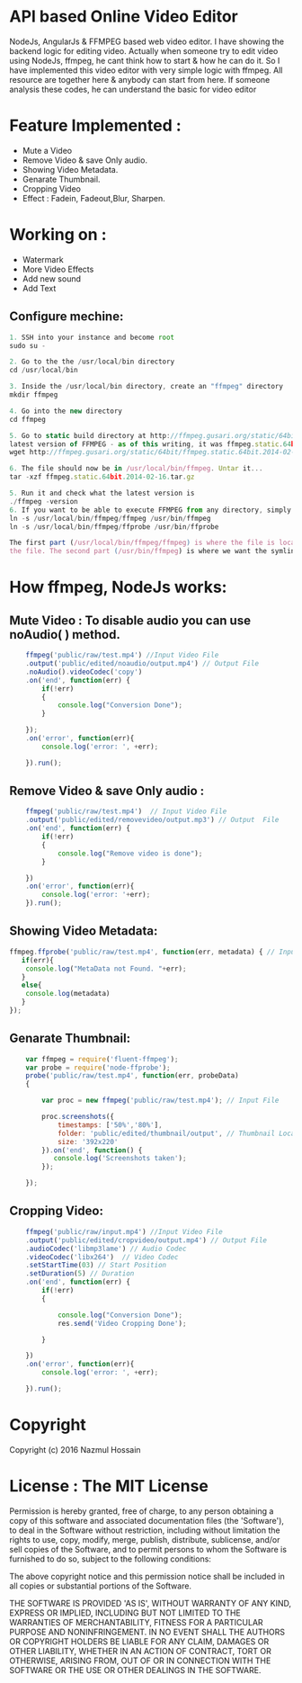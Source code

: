 # API based Online Video Editor


NodeJs, AngularJs & FFMPEG based web video editor. I have showing the backend logic for editing video. Actually when someone try to edit video using NodeJs, ffmpeg, he cant think how to start & how he can do it. So I have implemented this video editor with very simple logic with ffmpeg. All resource are together here & anybody can start from here. If someone analysis these codes, he can understand the basic for video editor<br>


# Feature Implemented :
- Mute a Video
- Remove Video & save Only audio.
- Showing Video Metadata.
- Genarate Thumbnail.
- Cropping Video
- Effect : Fadein, Fadeout,Blur, Sharpen.

# Working on :
- Watermark
- More Video Effects
- Add new sound
- Add Text

## Configure mechine:
```javascript
1. SSH into your instance and become root
sudo su -

2. Go to the the /usr/local/bin directory
cd /usr/local/bin

3. Inside the /usr/local/bin directory, create an "ffmpeg" directory
mkdir ffmpeg

4. Go into the new directory
cd ffmpeg

5. Go to static build directory at http://ffmpeg.gusari.org/static/64bit/ and pick the 
latest version of FFMPEG - as of this writing, it was ffmpeg.static.64bit.2014-02-16.tar.gz
wget http://ffmpeg.gusari.org/static/64bit/ffmpeg.static.64bit.2014-02-16.tar.gz

6. The file should now be in /usr/local/bin/ffmpeg. Untar it...
tar -xzf ffmpeg.static.64bit.2014-02-16.tar.gz

5. Run it and check what the latest version is 
./ffmpeg -version
6. If you want to be able to execute FFMPEG from any directory, simply create a symlink into /usr/bin like this:
ln -s /usr/local/bin/ffmpeg/ffmpeg /usr/bin/ffmpeg
ln -s /usr/local/bin/ffmpeg/ffprobe /usr/bin/ffprobe

The first part (/usr/local/bin/ffmpeg/ffmpeg) is where the file is located after I untarred 
the file. The second part (/usr/bin/ffmpeg) is where we want the symlink to go

```

# How ffmpeg, NodeJs works:

## Mute Video : To disable audio you can use noAudio( ) method.
```javascript
    ffmpeg('public/raw/test.mp4') //Input Video File
    .output('public/edited/noaudio/output.mp4') // Output File
    .noAudio().videoCodec('copy')
    .on('end', function(err) {
        if(!err)
        {
            console.log("Conversion Done");
        }

    });
    .on('error', function(err){
        console.log('error: ', +err);

    }).run();


```

## Remove Video & save Only audio : 
```javascript
    ffmpeg('public/raw/test.mp4')  // Input Video File
    .output('public/edited/removevideo/output.mp3') // Output  File
    .on('end', function(err) {
        if(!err)
        {
        	console.log("Remove video is done");
        }

    })
    .on('error', function(err){
        console.log('error: '+err);
    }).run();
```  

## Showing Video Metadata:
```javascript
ffmpeg.ffprobe('public/raw/test.mp4', function(err, metadata) { // Input video File
   if(err){
    console.log("MetaData not Found. "+err);
   }
   else{
    console.log(metadata)
   }
});
``` 
## Genarate Thumbnail:
```javascript
    var ffmpeg = require('fluent-ffmpeg'); 
    var probe = require('node-ffprobe');
    probe('public/raw/test.mp4', function(err, probeData) 
    {

        var proc = new ffmpeg('public/raw/test.mp4'); // Input File

        proc.screenshots({
            timestamps: ['50%','80%'],
            folder: 'public/edited/thumbnail/output', // Thumbnail Location
            size: '392x220'
        }).on('end', function() {
           console.log('Screenshots taken');
        });

    });
``` 

## Cropping Video:
```javascript
    ffmpeg('public/raw/input.mp4') //Input Video File
    .output('public/edited/cropvideo/output.mp4') // Output File
    .audioCodec('libmp3lame') // Audio Codec
    .videoCodec('libx264')  // Video Codec
    .setStartTime(03) // Start Position
    .setDuration(5) // Duration
    .on('end', function(err) {
        if(!err)
        {

            console.log("Conversion Done");
            res.send('Video Cropping Done');

        }

    })
    .on('error', function(err){
        console.log('error: ', +err);

    }).run();
```

# Copyright

Copyright (c) 2016 Nazmul Hossain

# License : The MIT License

Permission is hereby granted, free of charge, to any person obtaining a copy of this software and associated documentation files (the 'Software'), to deal in the Software without restriction, including without limitation the rights to use, copy, modify, merge, publish, distribute, sublicense, and/or sell copies of the Software, and to permit persons to whom the Software is furnished to do so, subject to the following conditions:

The above copyright notice and this permission notice shall be included in all copies or substantial portions of the Software.

THE SOFTWARE IS PROVIDED 'AS IS', WITHOUT WARRANTY OF ANY KIND, EXPRESS OR IMPLIED, INCLUDING BUT NOT LIMITED TO THE WARRANTIES OF MERCHANTABILITY, FITNESS FOR A PARTICULAR PURPOSE AND NONINFRINGEMENT. IN NO EVENT SHALL THE AUTHORS OR COPYRIGHT HOLDERS BE LIABLE FOR ANY CLAIM, DAMAGES OR OTHER LIABILITY, WHETHER IN AN ACTION OF CONTRACT, TORT OR OTHERWISE, ARISING FROM, OUT OF OR IN CONNECTION WITH THE SOFTWARE OR THE USE OR OTHER DEALINGS IN THE SOFTWARE.
